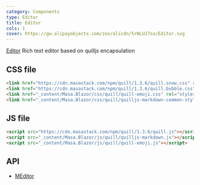 ```yaml
---
category: Components
type: Editor
title: Editor
cols: 1
cover: https://gw.alipayobjects.com/zos/alicdn/5rWLU27so/Editor.svg
---
```


[Editor](https://quilljs.com/) Rich text editor based on quilljs encapsulation

## CSS file

```html
<link href="https://cdn.masastack.com/npm/quill/1.3.6/quill.snow.css" rel="stylesheet">
<link href="https://cdn.masastack.com/npm/quill/1.3.6/quill.bubble.css" rel="stylesheet">
<link href="_content/Masa.Blazor/css/quill/quill-emoji.css" rel="stylesheet">
<link href="_content/Masa.Blazor/css/quill/quilljs-markdown-common-style.css" rel="stylesheet">
```

## JS file

```html
<script src="https://cdn.masastack.com/npm/quill/1.3.6/quill.js"></script>
<script src="_content/Masa.Blazor/js/quill/quilljs-markdown.js"></script>
<script src="_content/Masa.Blazor/js/quill/quill-emoji.js"></script>
```

## API

- [MEditor](/api/MEditor)